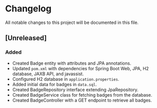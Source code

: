 # Changelog
All notable changes to this project will be documented in this file.

## [Unreleased]

### Added
- Created Badge entity with attributes and JPA annotations.
- Updated `pom.xml` with dependencies for Spring Boot Web, JPA, H2 database, JAXB API, and javassist.
- Configured H2 database in `application.properties`.
- Added initial data for badges in `data.sql`.
- Created BadgeRepository interface extending JpaRepository.
- Created BadgeService class for fetching badges from the database.
- Created BadgeController with a GET endpoint to retrieve all badges.
